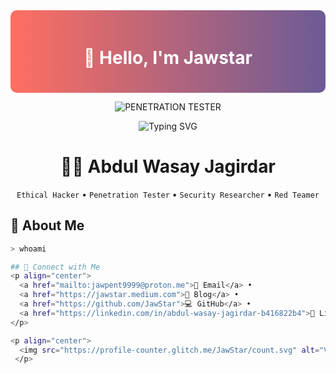 <div align="center" style="background: linear-gradient(90deg, #FF6F61, #6B5B95); color: white; padding: 20px; border-radius: 10px;">
  <h1>👋 Hello, I'm Jawstar </h1>
</div>


<p align="center">
  <img src="https://img.shields.io/badge/Python-Explorer-blue" alt="PENETRATION TESTER" />
</p>

<p align="center">
  <img src="https://readme-typing-svg.herokuapp.com?font=Fira+Code&pause=500&color=F7F7F7&background=FF000000&center=true&vCenter=true&width=435&lines=127.0.0.1;+Eat+,+practice+,+sleep+,+Repeat!" alt="Typing SVG" />
</p>

<h1 align="center">
  🕵️‍♂️ Abdul Wasay Jagirdar
</h1>
<p align="center">
  <code>Ethical Hacker</code> • <code>Penetration Tester</code> • <code>Security Researcher</code> • <code>Red Teamer</code>
</p>

## 🧠 About Me

```bash
> whoami

## 🤝 Connect with Me
<p align="center">
  <a href="mailto:jawpent9999@proton.me">📧 Email</a> • 
  <a href="https://jawstar.medium.com">📝 Blog</a> • 
  <a href="https://github.com/JawStar">💻 GitHub</a> • 
  <a href="https://linkedin.com/in/abdul-wasay-jagirdar-b416822b4">🔗 LinkedIn</a>
</p>

<p align="center">
  <img src="https://profile-counter.glitch.me/JawStar/count.svg" alt="Visitors">
 </p>
 


